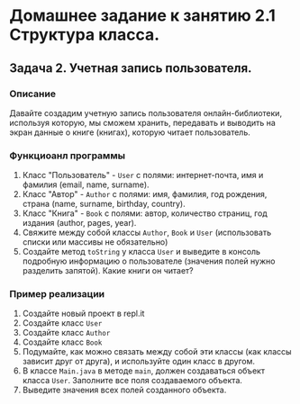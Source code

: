 # Домашнее задание к занятию 2.1 Структура класса.
## Задача 2. Учетная запись пользователя.

### Описание
Давайте создадим учетную запись пользователя онлайн-библиотеки, используя которую, мы сможем хранить, передавать и выводить на экран данные о книге (книгах), которую читает пользователь.

### Функциоанл программы
1. Класс "Пользователь" - `User` с полями: интернет-почта, имя и фамилия (email, name, surname).
2. Класс "Автор" - `Author` c полями:  имя, фамилия, год рождения, страна (name, surname, birthday, country).
3. Класс "Книга" - `Book` с полями: автор, количество страниц, год издания (author, pages, year).
4. Свяжите между собой классы `Author`, `Book` и `User` (использовать списки или массивы не обязательно)
6. Создайте метод `toString` у класса `User` и выведите в консоль подробную информацию о пользователе (значения полей нужно разделить запятой). Какие книги он читает?

### Пример реализации
1. Создайте новый проект в repl.it
2. Создайте класс `User`
3. Создайте класс `Author`
4. Создайте класс `Book`
5. Подумайте, как можно связать между собой эти классы (как классы зависит друг от друга), и используйте один класс в другом.
6. В классе `Main.java` в методе `main`, должен создаваться объект класса `User`. Заполните все поля создаваемого объекта.
7. Выведите значения всех полей созданного объекта.
